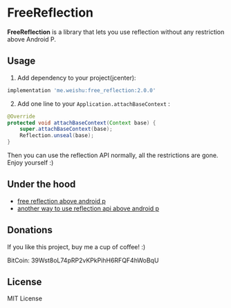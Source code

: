 # FreeReflection

**FreeReflection** is a library that lets you use reflection without any restriction above Android P.

## Usage

1. Add dependency to your project(jcenter):

```gradle
implementation 'me.weishu:free_reflection:2.0.0'
```

2. Add one line to your `Application.attachBaseContext` :

```java
@Override
protected void attachBaseContext(Context base) {
    super.attachBaseContext(base);
    Reflection.unseal(base);
}
```

Then you can use the reflection API normally, all the restrictions are gone. Enjoy yourself :)

## Under the hood

- [free reflection above android p](http://weishu.me/2018/06/07/free-reflection-above-android-p/)
- [another way to use reflection api above android p](http://weishu.me/2019/03/16/another-free-reflection-above-android-p/)

## Donations

If you like this project, buy me a cup of coffee! :)

BitCoin: 39Wst8oL74pRP2vKPkPihH6RFQF4hWoBqU

## License

MIT License



